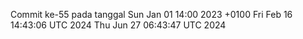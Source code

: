 Commit ke-55 pada tanggal Sun Jan 01 14:00 2023 +0100
Fri Feb 16 14:43:06 UTC 2024
Thu Jun 27 06:43:47 UTC 2024
